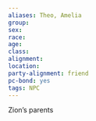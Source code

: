 ```yaml
---
aliases: Theo, Amelia
group: 
sex:
race: 
age: 
class:
alignment:
location: 
party-alignment: friend
pc-bond: yes
tags: NPC
---
```


Zion’s parents 